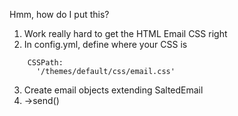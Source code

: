 Hmm, how do I put this?
1. Work really hard to get the HTML Email CSS right
2. In config.yml, define where your CSS is
```
    CSSPath:
      '/themes/default/css/email.css'
```
3. Create email objects extending SaltedEmail
4. ->send()
